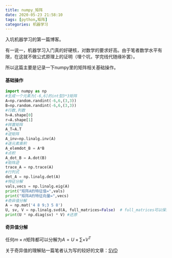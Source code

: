 ```yaml
---
title: numpy_矩阵
date: 2020-05-23 21:58:10
tags: [python,矩阵]
categories: 机器学习
---
```


入坑机器学习的第一篇博客。

有一说一，机器学习入门真的好硬核，对数学的要求好高。由于笔者数学水平有限，在这就不做公式原理上的证明（埋个坑，学完线代随缘补罢）。

所以这篇主要是记录一下numpy里的矩阵相关基础操作。

#### 基础操作

```python
import numpy as np
#生成一个元素为[-6,6]的int型3*3矩阵
A=np.random.randint(-6,6,(3,3))
B=np.random.randint(-6,6,(3,3))
#行数,列数
h=A.shape[0]
r=A.shape[1]
#转置矩阵
A_T=A.T
#逆矩阵
A_inv=np.linalg.inv(A)
#逐元素乘积
A_elemdot_B = A*B
#点积
A_dot_B = A.dot(B)
#矩阵迹
trace_A = np.trace(A)
#行列式
det_A = np.linalg.det(A)
#特征分解
vals,vecs = np.linalg.eig(A)
print("矩阵A的特征值=",vals)
print("矩阵A的特征向量=",vecs)
#奇异值分解
A = np.mat('4 8 9;3 5 8')
U, sv, V = np.linalg.svd(A, full_matrices=False)  # full_matrices可以保证逆向生成原方阵，针对的是V
print(U * np.diag(sv) * V) #还原
```

#### 奇异值分解

任何$m\times n$矩阵都可以分解为$A=U\times \sum\times V^T$

关于奇异值的理解贴一篇笔者认为写的较好的文章：[SVD](http://redstonewill.com/1529/)

